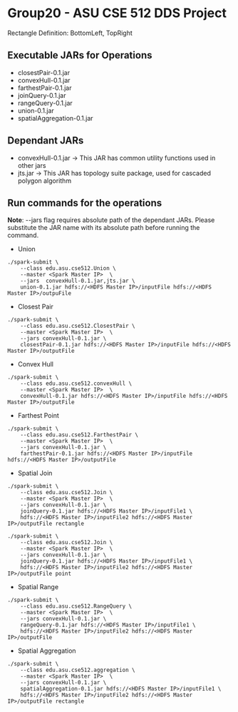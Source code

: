# Group20 - ASU CSE 512 DDS Project #

Rectangle Definition: BottomLeft, TopRight

## Executable JARs for Operations ##
* closestPair-0.1.jar
* convexHull-0.1.jar
* farthestPair-0.1.jar
* joinQuery-0.1.jar
* rangeQuery-0.1.jar
* union-0.1.jar
* spatialAggregation-0.1.jar

## Dependant JARs ##
* convexHull-0.1.jar 	-> This JAR has common utility functions used in other jars
* jts.jar 		-> This JAR has topology suite package, used for cascaded polygon algorithm

## Run commands for the operations ##

__Note__: --jars flag requires absolute path of the dependant JARs. Please substitute the JAR name with its absolute path before running the command.

* Union
```
./spark-submit \
	--class edu.asu.cse512.Union \
	--master <Spark Master IP>  \
	--jars  convexHull-0.1.jar,jts.jar \
	union-0.1.jar hdfs://<HDFS Master IP>/inputFile hdfs://<HDFS Master IP>/outpuFile

```

* Closest Pair
```
./spark-submit \
	--class edu.asu.cse512.ClosestPair \
	--master <Spark Master IP>  \
	--jars convexHull-0.1.jar \
	closestPair-0.1.jar hdfs://<HDFS Master IP>/inputFile hdfs://<HDFS Master IP>/outputFile

```

* Convex Hull
```
./spark-submit \
	--class edu.asu.cse512.convexHull \
	--master <Spark Master IP>  \
	convexHull-0.1.jar hdfs://<HDFS Master IP>/inputFile hdfs://<HDFS Master IP>/outputFile
```

* Farthest Point
```
./spark-submit \
	--class edu.asu.cse512.FarthestPair \
	--master <Spark Master IP>  \
	--jars convexHull-0.1.jar \
	farthestPair-0.1.jar hdfs://<HDFS Master IP>/inputFile hdfs://<HDFS Master IP>/outputFile

```

* Spatial Join
```
./spark-submit \
	--class edu.asu.cse512.Join \
	--master <Spark Master IP>  \
	--jars convexHull-0.1.jar \
	joinQuery-0.1.jar hdfs://<HDFS Master IP>/inputFile1 \
	hdfs://<HDFS Master IP>/inputFile2 hdfs://<HDFS Master IP>/outputFile rectangle
```

```
./spark-submit \
	--class edu.asu.cse512.Join \
	--master <Spark Master IP>  \
	--jars convexHull-0.1.jar \
	joinQuery-0.1.jar hdfs://<HDFS Master IP>/inputFile1 \
	hdfs://<HDFS Master IP>/inputFile2 hdfs://<HDFS Master IP>/outputFile point
```

* Spatial Range
```
./spark-submit \
	--class edu.asu.cse512.RangeQuery \
	--master <Spark Master IP>  \
	--jars convexHull-0.1.jar \
	rangeQuery-0.1.jar hdfs://<HDFS Master IP>/inputFile1 \
	hdfs://<HDFS Master IP>/inputFile2 hdfs://<HDFS Master IP>/outputFile

```

* Spatial Aggregation
```
./spark-submit \
	--class edu.asu.cse512.aggregation \
	--master <Spark Master IP>  \
	--jars convexHull-0.1.jar \
	spatialAggregation-0.1.jar hdfs://<HDFS Master IP>/inputFile1 \
	hdfs://<HDFS Master IP>/inputFile2 hdfs://<HDFS Master IP>/outputFile rectangle
```


